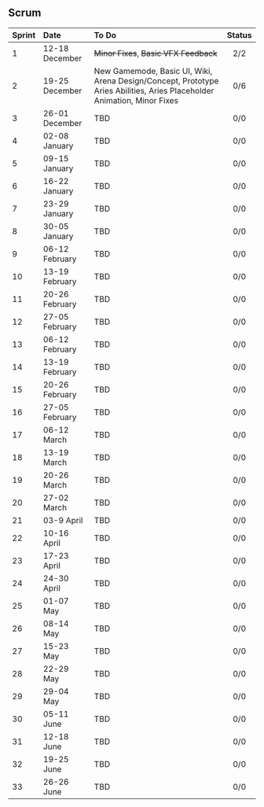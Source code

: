 ## Scrum

| Sprint | Date | To Do | Status |
|:--|:--|:--|:-:|
|1| 12-18 December | ~~Minor Fixes~~, ~~Basic VFX Feedback~~ | 2/2 |
|2| 19-25 December | New Gamemode, Basic UI, Wiki, Arena Design/Concept, Prototype Aries Abilities, Aries Placeholder Animation, Minor Fixes| 0/6 |
|3| 26-01 December | TBD | 0/0 |
|4| 02-08 January  | TBD | 0/0 |
|5| 09-15 January  | TBD | 0/0 |
|6| 16-22 January  | TBD | 0/0 |
|7| 23-29 January  | TBD | 0/0 |
|8| 30-05 January  | TBD | 0/0 |
|9| 06-12 February | TBD | 0/0 |
|10| 13-19 February | TBD | 0/0 |
|11| 20-26 February | TBD | 0/0 |
|12| 27-05 February | TBD | 0/0 |
|13| 06-12 February | TBD | 0/0 |
|14| 13-19 February | TBD | 0/0 |
|15| 20-26 February | TBD | 0/0 |
|16| 27-05 February | TBD | 0/0 |
|17| 06-12 March    | TBD | 0/0 |
|18| 13-19 March    | TBD | 0/0 |
|19| 20-26 March    | TBD | 0/0 |
|20| 27-02 March    | TBD | 0/0 |
|21| 03-9 April     | TBD | 0/0 |
|22| 10-16 April    | TBD | 0/0 |
|23| 17-23 April    | TBD | 0/0 |
|24| 24-30 April    | TBD | 0/0 |
|25| 01-07 May      | TBD | 0/0 |
|26| 08-14 May      | TBD | 0/0 |
|27| 15-23 May      | TBD | 0/0 |
|28| 22-29 May      | TBD | 0/0 |
|29| 29-04 May      | TBD | 0/0 |
|30| 05-11 June     | TBD | 0/0 |
|31| 12-18 June     | TBD | 0/0 |
|32| 19-25 June     | TBD | 0/0 |
|33| 26-26 June     | TBD | 0/0 |